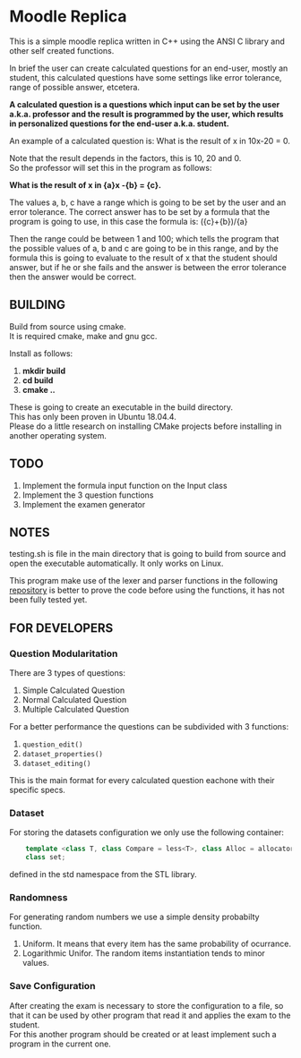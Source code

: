 # Moodle Replica

This is a simple moodle replica written in C++ using the ANSI C library and other self created functions.   

In brief the user can create calculated questions for an end-user, mostly an student, this calculated questions have some settings like error tolerance, range of possible answer, etcetera.    

**A calculated question is a questions which input can be set by the user a.k.a. professor and the result is programmed by the user, which results in personalized questions for the end-user a.k.a. student.**

An example of a calculated question is: 
What is the result of x in 10x-20 = 0.  

Note that the result depends in the factors, this is 10, 20 and 0.  
So the professor will set this in the program as follows:  

**What is the result of x in {a}x -{b} = {c}.**

The values a, b, c have a range which is going to be set by the user and an error tolerance. The correct answer has to be set by a formula that the program is going to use, in this case the formula is:
({c}+{b})/{a}   

Then the range could be between 1 and 100; which tells the program that the possible values of a, b and c are going to be in this range, and by the formula this is going to evaluate to the result of x that the student should answer, but if he or she fails and the answer is between the error tolerance then the answer would be correct.  

## BUILDING
Build from source using cmake.  
It is required cmake, make and gnu gcc.  

Install as follows:  
1. **mkdir build**
2. **cd build**
3. **cmake ..**

These is going to create an executable in the build directory.  
This has only been proven in Ubuntu 18.04.4.  
Please do a little research on installing CMake projects before installing in another operating system.  

## TODO
1. Implement the formula input function on the Input class
2. Implement the 3 question functions
3. Implement the examen generator

## NOTES
testing.sh is file in the main directory that is going to build from source and open the executable automatically. It only works on Linux.  

This program make use of the lexer and parser functions in the following [repository](https://github.com/Uriegas/Lexer-Parser-in-Cpp) is better to prove the code before using the functions, it has not been fully tested yet.  

## FOR DEVELOPERS   
### Question Modularitation
There are 3 types of questions:  
1. Simple Calculated Question
2. Normal Calculated Question
3. Multiple Calculated Question

For a better performance the questions can be subdivided with 3 functions:  
1. `question_edit()`
2. `dataset_properties()`
3. `dataset_editing()`

This is the main format for every calculated question eachone with their specific specs.  

### Dataset
For storing the datasets configuration we only use the following container:   
```c++
    template <class T, class Compare = less<T>, class Alloc = allocator<T>>
    class set;
```
defined in the std namespace from the STL library.  

### Randomness
For generating random numbers we use a simple density probabilty function.  
1. Uniform. It means that every item has the same probability of ocurrance.
2. Logarithmic Unifor. The random items instantiation tends to minor values.

### Save Configuration
After creating the exam is necessary to store the configuration to a file, so that it can be used by other program that read it and applies the exam to the student.    
For this another program should be created or at least implement such a program in the current one.